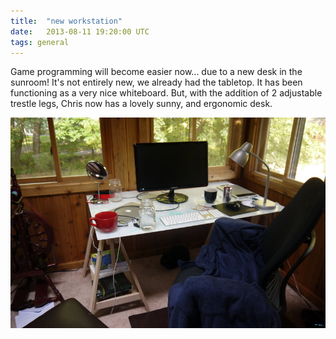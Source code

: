 ```yaml
---
title:  "new workstation"
date:   2013-08-11 19:20:00 UTC
tags: general
---
```


Game programming will become easier now... due to a new desk in the sunroom!
It's not entirely new, we already had the tabletop. It has been functioning as a very nice whiteboard. But, with the addition of 2 adjustable trestle legs, Chris now has a lovely sunny, and ergonomic desk.

![new desk](/files/P1020422.JPG)
